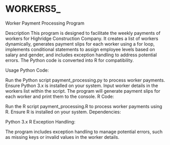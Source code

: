 # WORKERS5_
Worker Payment Processing Program

Description
This program is designed to facilitate the weekly payments of workers for Highridge Construction Company. It creates a list of workers dynamically, generates payment slips for each worker using a for loop, implements conditional statements to assign employee levels based on salary and gender, and includes exception handling to address potential errors. The Python code is converted into R for compatibility.

Usage
Python Code:

Run the Python script payment_processing.py to process worker payments.
Ensure Python 3.x is installed on your system.
Input worker details in the workers list within the script.
The program will generate payment slips for each worker and print them to the console.
R Code:

Run the R script payment_processing.R to process worker payments using R.
Ensure R is installed on your system.
Dependencies:

Python 3.x
R
Exception Handling:

The program includes exception handling to manage potential errors, such as missing keys or invalid values in the worker details.
